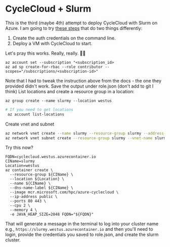 # CycleCloud + Slurm

This is the third (maybe 4th) attempt to deploy CycleCloud with Slurm on Azure.
I am going to try [these steps](https://tsi-ccdoc.readthedocs.io/en/master/Tech-tips/HPC-with-Azure-CycleCloud.html) that
do two things differently:

1. Create the auth credentials on the command line.
2. Deploy a VM with CycleCloud to start.

Let's pray this works. Really, really. 🙏️😆️

```
az account set --subscription "<subscription_id>
az ad sp create-for-rbac --role contributor --scopes="/subscriptions/<subscription-id>"
```

Note that I had to tweak the instruction above from the docs - the one they provided didn't work.
Save the output under role.json (don't add to git I think)
List locations and create a resource group in a location:

```
az group create --name slurmy --location westus
```

```bash
# If you need to get locations
 az account list-locations
```

Create vnet and subnet

```bash
az network vnet create --name slurmy --resource-group slurmy --address-prefix 10.0.0.0/16
az network vnet subnet create --resource-group slurmy --vnet-name slurmy --name compute --address-prefix 10.0.0.0/22
```

Try this now?

```
FQDN=cyclecloud.westus.azurecontainer.io 
CIName=slurmy
Location=westus
az container create \
  --resource-group ${CIName} \
  --location ${Location} \
  --name ${CIName} \
  --dns-name-label ${CIName} \
  --image mcr.microsoft.com/hpc/azure-cyclecloud \
  --ip-address public \
  --ports 80 443 \
  --cpu 2 \
  --memory 4 \
  -e JAVA_HEAP_SIZE=2048 FQDN="${FQDN}"
```

That will generate a message in the terminal to log into your cluster name e.g., `https://slurmy.westus.azurecontainer.io` and then you'll need to login, provide the credentials you saved to role.json, and create the slurm cluster.
